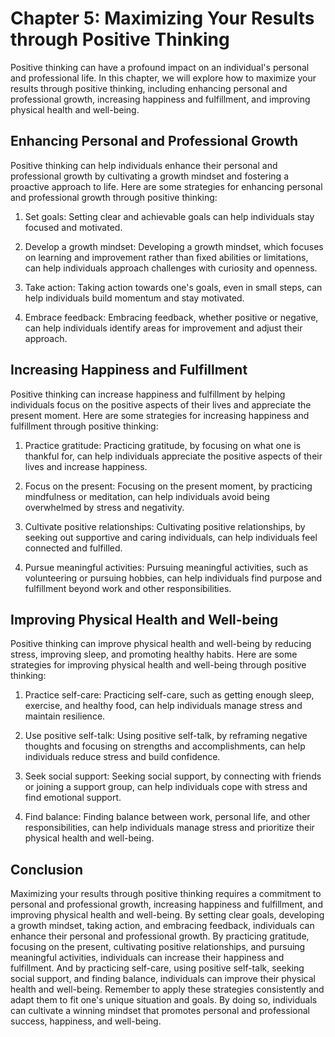 Chapter 5: Maximizing Your Results through Positive Thinking
============================================================

Positive thinking can have a profound impact on an individual's personal and professional life. In this chapter, we will explore how to maximize your results through positive thinking, including enhancing personal and professional growth, increasing happiness and fulfillment, and improving physical health and well-being.

Enhancing Personal and Professional Growth
------------------------------------------

Positive thinking can help individuals enhance their personal and professional growth by cultivating a growth mindset and fostering a proactive approach to life. Here are some strategies for enhancing personal and professional growth through positive thinking:

1. Set goals: Setting clear and achievable goals can help individuals stay focused and motivated.

2. Develop a growth mindset: Developing a growth mindset, which focuses on learning and improvement rather than fixed abilities or limitations, can help individuals approach challenges with curiosity and openness.

3. Take action: Taking action towards one's goals, even in small steps, can help individuals build momentum and stay motivated.

4. Embrace feedback: Embracing feedback, whether positive or negative, can help individuals identify areas for improvement and adjust their approach.

Increasing Happiness and Fulfillment
------------------------------------

Positive thinking can increase happiness and fulfillment by helping individuals focus on the positive aspects of their lives and appreciate the present moment. Here are some strategies for increasing happiness and fulfillment through positive thinking:

1. Practice gratitude: Practicing gratitude, by focusing on what one is thankful for, can help individuals appreciate the positive aspects of their lives and increase happiness.

2. Focus on the present: Focusing on the present moment, by practicing mindfulness or meditation, can help individuals avoid being overwhelmed by stress and negativity.

3. Cultivate positive relationships: Cultivating positive relationships, by seeking out supportive and caring individuals, can help individuals feel connected and fulfilled.

4. Pursue meaningful activities: Pursuing meaningful activities, such as volunteering or pursuing hobbies, can help individuals find purpose and fulfillment beyond work and other responsibilities.

Improving Physical Health and Well-being
----------------------------------------

Positive thinking can improve physical health and well-being by reducing stress, improving sleep, and promoting healthy habits. Here are some strategies for improving physical health and well-being through positive thinking:

1. Practice self-care: Practicing self-care, such as getting enough sleep, exercise, and healthy food, can help individuals manage stress and maintain resilience.

2. Use positive self-talk: Using positive self-talk, by reframing negative thoughts and focusing on strengths and accomplishments, can help individuals reduce stress and build confidence.

3. Seek social support: Seeking social support, by connecting with friends or joining a support group, can help individuals cope with stress and find emotional support.

4. Find balance: Finding balance between work, personal life, and other responsibilities, can help individuals manage stress and prioritize their physical health and well-being.

Conclusion
----------

Maximizing your results through positive thinking requires a commitment to personal and professional growth, increasing happiness and fulfillment, and improving physical health and well-being. By setting clear goals, developing a growth mindset, taking action, and embracing feedback, individuals can enhance their personal and professional growth. By practicing gratitude, focusing on the present, cultivating positive relationships, and pursuing meaningful activities, individuals can increase their happiness and fulfillment. And by practicing self-care, using positive self-talk, seeking social support, and finding balance, individuals can improve their physical health and well-being. Remember to apply these strategies consistently and adapt them to fit one's unique situation and goals. By doing so, individuals can cultivate a winning mindset that promotes personal and professional success, happiness, and well-being.
